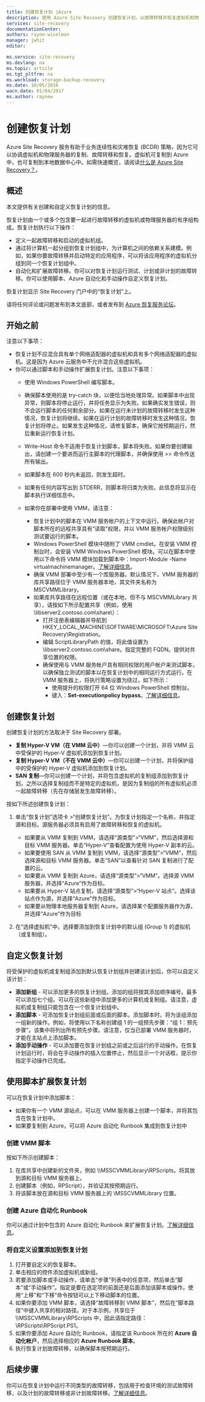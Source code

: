 ```yaml
---
title: 创建恢复计划 |Azure
description: 使用 Azure Site Recovery 创建恢复计划，以故障转移并恢复虚拟机和物理服务器组。
services: site-recovery
documentationCenter: 
authors: rayne-wiselman
manager: jwhit
editor: 

ms.service: site-recovery
ms.devlang: na
ms.topic: article
ms.tgt_pltfrm: na
ms.workload: storage-backup-recovery
ms.date: 10/05/2016
wacn.date: 01/04/2017
ms.author: raynew
---
```


# 创建恢复计划

Azure Site Recovery 服务有助于业务连续性和灾难恢复 (BCDR) 策略，因为它可以协调虚拟机和物理服务器的复制、故障转移和恢复。虚拟机可复制到 Azure 中，也可复制到本地数据中心中。如需快速概览，请阅读[什么是 Azure Site Recovery？](./site-recovery-overview.md)。

## 概述

本文提供有关创建和自定义恢复计划的信息。

恢复计划由一个或多个包含要一起进行故障转移的虚拟机或物理服务器的有序组构成。恢复计划执行以下操作：

- 定义一起故障转移和启动的虚拟机组。
- 通过将计算机一起分组到恢复计划组中，为计算机之间的依赖关系建模。例如，如果你要故障转移并启动特定的应用程序，可以将该应用程序的虚拟机分组到同一个恢复计划组中。
- 自动化和扩展故障转移。你可以对恢复计划运行测试、计划或非计划的故障转移。你可以使用脚本、Azure 自动化和手动操作自定义恢复计划。

恢复计划显示 Site Recovery 门户中的“恢复计划”上。

请将任何评论或问题发布到本文底部，或者发布到 [Azure 恢复服务论坛](https://social.msdn.microsoft.com/Forums/zh-cn/home?forum=hypervrecovmgr)。

## 开始之前

注意以下事项：

- 恢复计划不应混合具有单个网络适配器的虚拟机和具有多个网络适配器的虚拟机。这是因为 Azure 云服务中不允许混合这些虚拟机。
- 你可以通过脚本和手动操作扩展恢复计划。注意以下事项：
	- 使用 Windows PowerShell 编写脚本。
	- 确保脚本使用的是 try-catch 块，以便恰当地处理异常。如果脚本中出现异常，则脚本将停止运行，并将任务显示为失败。如果确实发生错误，则不会运行脚本的任何剩余部分。如果在运行未计划的故障转移时发生这种情况，恢复计划将继续。如果在运行计划的故障转移时发生这种情况，恢复计划将停止。如果发生这种情况，请修复脚本，确保它按预期运行，然后重新运行恢复计划。
	- Write-Host 命令不适用于恢复计划脚本，脚本将失败。如果你要创建输出，请创建一个要进而运行主脚本的代理脚本，并确保使用 >> 命令传送所有输出。
	- 如果脚本在 600 秒内未返回，则发生超时。
	- 如果有任何内容写出到 STDERR，则脚本将归类为失败。此信息将显示在脚本执行详细信息中。
	- 如果你在部署中使用 VMM，请注意：

		- 恢复计划中的脚本在 VMM 服务帐户的上下文中运行。确保此帐户对脚本所在的远程共享具有“读取”权限，并以 VMM 服务帐户权限级别测试要运行的脚本。
		- Windows PowerShell 模块中随附了 VMM cmdlet。在安装 VMM 控制台时，会安装 VMM Windows PowerShell 模块。可以在脚本中使用以下命令将 VMM 模块加载到脚本中：Import-Module -Name virtualmachinemanager。[了解详细信息](https://technet.microsoft.com/zh-cn/library/hh875013.aspx)。
		- 确保 VMM 部署中至少有一个库服务器。默认情况下，VMM 服务器的库共享路径位于 VMM 服务器本地，其文件夹名称为 MSCVMMLibrary。
		- 如果库共享路径在远程位置（或在本地，但不与 MSCVMMLibrary 共享），请按如下所示配置共享（例如，使用 \\libserver2.contoso.com\\share\\）：
			- 打开注册表编辑器并导航到 HKEY\_LOCAL\_MACHINE\\SOFTWARE\\MICROSOFT\\Azure Site Recovery\\Registration。
			-  编辑 ScriptLibraryPath 的值，将此值设置为 \\libserver2.contoso.com\\share。指定完整的 FQDN。提供对共享位置的权限。
			-  确保使用与 VMM 服务帐户具有相同权限的用户帐户来测试脚本，以确保独立测试的脚本以在恢复计划中的相同运行方式运行。在 VMM 服务器上，将执行策略设置为绕过，如下所示：
				-  使用提升的权限打开 64 位 Windows PowerShell 控制台。
				-  键入：**Set-executionpolicy bypass**。[了解详细信息](https://technet.microsoft.com/zh-cn/library/ee176961.aspx)。

## 创建恢复计划

创建恢复计划的方法取决于 Site Recovery 部署。

- **复制 Hyper-V VM（在 VMM 云中）**—你可以创建一个计划，并将 VMM 云中受保护的 Hyper-V 虚拟机添加到恢复计划。
- **复制 Hyper-V VM（不在 VMM 云中）**—你可以创建一个计划，并将保护组中的受保护的 Hyper-V 虚拟机添加到恢复计划。
- **SAN 复制**—你可以创建一个计划，并将包含虚拟机的复制组添加到恢复计划。之所以选择复制组而不是特定的虚拟机，是因为复制组的所有虚拟机必须一起故障转移（先在存储层发生故障转移）。

按如下所述创建恢复计划：

1. 单击“恢复计划”选项卡 >“创建恢复计划”。为恢复计划指定一个名称，并指定源和目标。源服务器必须具有启用了故障转移和恢复的虚拟机。

	- 如果要从 VMM 复制到 VMM，请选择“源类型”>“VMM”，然后选择源和目标 VMM 服务器。单击“Hyper-V”查看配置为使用 Hyper-V 副本的云。
	- 如果要使用 SAN 从 VMM 复制到 VMM，请选择“源类型”>“VMM”，然后选择源和目标 VMM 服务器。单击“SAN”以查看针对 SAN 复制进行了配置的云。
	- 如果要从 VMM 复制到 Azure，请选择“源类型”>“VMM”。选择源 VMM 服务器，并选择“Azure”作为目标。
	- 如果要从 Hyper-V 站点复制，请选择“源类型”>“Hyper-V 站点”。选择该站点作为源，并选择“Azure”作为目标。
	- 如果要从物理本地服务器复制到 Azure，请选择某个配置服务器作为源，并选择“Azure”作为目标

2. 在“选择虚拟机”中，选择要添加到恢复计划中的默认组 (Group 1) 的虚拟机（或复制组）。

## 自定义恢复计划

将受保护的虚拟机或复制组添加到默认恢复计划组并创建该计划后，你可以自定义该计划：

- **添加新组** - 可以添加更多的恢复计划组。添加的组将按其添加顺序编号。最多可以添加七个组。可以在这些新组中添加更多的计算机或复制组。请注意，虚拟机或复制组只能包含在一个恢复计划组中。
- **添加脚本** - 可添加恢复计划组前面或后面的脚本。添加脚本时，将为该组添加一组新的操作。例如，将使用以下名称创建组 1 的一组预先步骤：“组 1：预先步骤”。该集中将列出所有预先步骤。请注意，仅当已部署 VMM 服务器时，才能在主站点上添加脚本。
- **添加手动操作** - 可以添加要在恢复计划组之前或之后运行的手动操作。在恢复计划运行时，将会在手动操作的插入位置停止，然后显示一个对话框，提示你指定手动操作已完成。

## 使用脚本扩展恢复计划

可以在恢复计划中添加脚本：

- 如果你有一个 VMM 源站点，可以在 VMM 服务器上创建一个脚本，并将其包含在恢复计划中。
- 如果要复制到 Azure，可以将 Azure 自动化 Runbook 集成到恢复计划中

### 创建 VMM 脚本

按如下所示创建脚本：

1. 在库共享中创建新的文件夹，例如 \\<VMMServerName>\\MSSCVMMLibrary\\RPScripts。将其放到源和目标 VMM 服务器上。
2. 创建脚本（例如，RPScript），并验证其按预期运行。
3. 将该脚本放在源和目标 VMM 服务器上的 <VMMServerName> \\MSSCVMMLibrary 位置。

### 创建 Azure 自动化 Runbook

你可以通过计划中包含的 Azure 自动化 Runbook 来扩展恢复计划。[了解详细信息](./site-recovery-runbook-automation.md)。

### 将自定义设置添加到恢复计划

1. 打开要自定义的恢复脚本。
2. 单击相应的控件添加虚拟机或新组。
3. 若要添加脚本或手动操作，请单击“步骤”列表中的任意项，然后单击“脚本”或“手动操作”。指定是要在选定项的前面还是后面添加该脚本或操作。使用“上移”和“下移”命令按钮可以上下移动脚本的位置。
4. 如果你要添加 VMM 脚本，请选择“故障转移到 VMM 脚本”，然后在“脚本路径”中键入共享的相对路径。对于本示例，共享位于 \\<VMMServerName>\\MSSCVMMLibrary\\RPScripts 中，因此请指定路径：\\RPScripts\\RPScript.PS1。
5. 如果你要添加 Azure 自动化 Runbook，请指定该 Runbook 所在的 **Azure 自动化帐户**，然后选择相应的 **Azure Runbook 脚本**。
5. 执行恢复计划故障转移，以确保脚本按预期运行。

## 后续步骤

你可以在恢复计划中运行不同类型的故障转移，包括用于检查环境的测试故障转移，以及计划的故障转移或非计划故障转移。[了解详细信息](./site-recovery-failover.md)。

<!---HONumber=Mooncake_Quality_Review_0104_2017-->